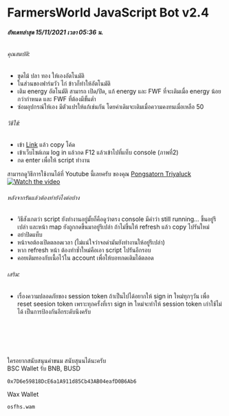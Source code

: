 # FarmersWorld JavaScript Bot v2.4

###### **อัพเดทล่าสุด 15/11/2021 เวลา 05:36 น.**

###### คุณสมบัติ:
- ขุดไม้ ปลา ทอง ให้เองอัตโนมัติ
- ในส่วนของฟาร์มวัว ไก่ ข้าวก็ทำให้อัตโนมัติ
- เติม energy อัตโนมัติ สามารถ เปิด/ปิด, แก้ energy และ FWF ที่จะเติมเมื่อ energy น้อยกว่ากำหนด และ FWF ที่ต้องมีขั้นต่ำ
- ซ่อมอุปกรณ์ให้เอง มีตัวแปรให้แก้เช่นกัน โดยค่าเดิมจะเติมเมื่อความคงทนเมื่อเหลือ 50

###### วิธีใช้:
- เข้า [Link](https://raw.githubusercontent.com/supphawit/farmersworld_bot/main/farmersworld_bot.js) แล้ว copy โค้ด 
- เข้าเว็บไซต์เกม log in แล้วกด F12 แล้วเข้าไปที่แท็บ console (ภาพที่2)
- กด enter เพื่อให้ script ทำงาน

สามารถดูวิธีการใช้งานได้ที่ Youtube นี้เลยครับ ของคุณ [Pongsatorn Triyaluck](https://www.youtube.com/channel/UCrq1QcIv-wRAaHcndns5zYA) <br/>
[![Watch the video](https://img.youtube.com/vi/HNSawTnrbMI/0.jpg)](https://www.youtube.com/watch?v=HNSawTnrbMI)

###### หลังจากรันแล้วต้องทำยังไงต่อบ้าง
- วิธีสังเกตว่า script ยังทำงานอยู่มั้ยก็คือดูว่าตรง console มีคำว่า still running... ขึ้นอยู่รึเปล่า และหน้า map ยังถูกกดขึ้นมาอยู่รึเปล่า ถ้าไม่ขึ้นให้ refresh แล้ว copy ไปรันใหม่
- อย่าปิดแท็บ
- หน้าจอต้องเปิดตลอดเวลา (ไม่แน่ใจว่าจอดำมันยังทำงานให้อยู่รึเปล่า)
- หาก refresh หน้า ต้องทำซ้ำใหม่คือเอา script ไปรันอีกรอบ
- คอยเติมทองกับเนื้อไว้ใน account เพื่อให้บอทกดเติมได้ตลอด

###### เสริม:
- เรื่องความปลอดภัยของ session token ถ้าเป็นไปได้อยากให้ sign in ใหม่ทุกๆวัน เพื่อ reset seesion token เพราะทุกครั้งที่เรา sign in ใหม่จะทำให้ session token เก่าใช้ไม่ได้ เป็นการป้องกันอีกระดับนึงครับ

<br/><br/>
---
ใครอยากสนับสนุนค่าขนม สนับสุนนได้นะครับ 
<br/>
BSC Wallet รับ BNB, BUSD
```
0x7D6e59818DcE6a1A911d85Cb43AB04eafD0B6Ab6
```
Wax Wallet
```
osfhs.wam
```
